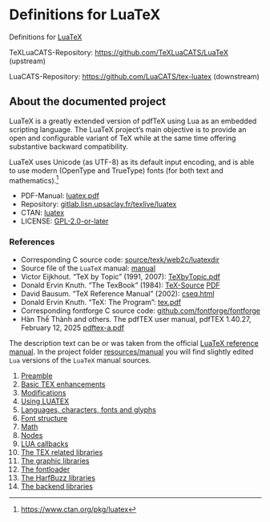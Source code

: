 # Definitions for LuaTeX

Definitions for [LuaTeX](https://www.luatex.org)

TeXLuaCATS-Repository: https://github.com/TeXLuaCATS/LuaTeX (upstream)

LuaCATS-Repository: https://github.com/LuaCATS/tex-luatex (downstream)

## About the documented project

LuaTeX is a greatly extended version of pdfTeX using Lua as an embedded
scripting language. The LuaTeX project’s main objective is to provide an
open and configurable variant of TeX while at the same time offering
substantive backward compatibility.

LuaTeX uses Unicode (as UTF-8) as its default input encoding, and is
able to use modern (OpenType and TrueType) fonts (for both text and
mathematics).[^ctan]

[^ctan]: https://www.ctan.org/pkg/luatex

* PDF-Manual: [luatex.pdf](http://mirrors.ctan.org/systems/doc/luatex/luatex.pdf)
* Repository: [gitlab.lisn.upsaclay.fr/texlive/luatex](https://gitlab.lisn.upsaclay.fr/texlive/luatex/)
* CTAN: [luatex](https://www.ctan.org/pkg/luatex)
* LICENSE: [GPL-2.0-or-later](https://gitlab.lisn.upsaclay.fr/texlive/luatex/-/blob/master/COPYING)

### References

* Corresponding C source code: [source/texk/web2c/luatexdir](https://gitlab.lisn.upsaclay.fr/texlive/luatex/-/tree/master/source/texk/web2c/luatexdir)
* Source file of the `LuaTeX` manual: [manual](https://gitlab.lisn.upsaclay.fr/texlive/luatex/-/tree/master/manual)
* Victor Eijkhout. “TeX by Topic” (1991, 2007): [TeXbyTopic.pdf](http://mirrors.ctan.org/info/texbytopic/TeXbyTopic.pdf)
* Donald Ervin Knuth. “The TexBook” (1984): [TeX-Source](https://ctan.org/tex-archive/systems/knuth/dist/tex/texbook.tex) [PDF](https://visualmatheditor.equatheque.net/doc/texbook.pdf)
* David Bausum. “TeX Reference Manual” (2002): [cseq.html](https://www.tug.org/utilities/plain/cseq.html)
* Donald Ervin Knuth. “TeX: The Program”: [tex.pdf](https://mirrors.ctan.org/info/knuth-pdf/tex/tex.pdf)
* Corresponding fontforge C source code: [github.com/fontforge/fontforge](https://github.com/fontforge/fontforge)
* Hàn Thế  Thành and others. The pdfTEX user manual, pdfTEX 1.40.27, February 12, 2025 [pdftex-a.pdf](http://mirrors.ctan.org/systems/doc/pdftex/manual/pdftex-a.pdf)

The description text can be or was taken from the official [LuaTeX
reference manual](https://gitlab.lisn.upsaclay.fr/texlive/luatex/-/tree/master/manual).
In the project folder
[resources/manual](https://github.com/TeXLuaCATS/LuaTeX/blob/main/resources/manual)
you will find slightly edited `Lua` versions of the `LuaTeX` manual
sources.

1.  [Preamble](https://github.com/TeXLuaCATS/LuaTeX/blob/main/resources/manual/01_preamble.tex.lua)
2.  [Basic TEX enhancements](https://github.com/TeXLuaCATS/LuaTeX/blob/main/resources/manual/02_enhancements.tex.lua)
3.  [Modifications](https://github.com/TeXLuaCATS/LuaTeX/blob/main/resources/manual/03_modifications.tex.lua)
4.  [Using LUATEX](https://github.com/TeXLuaCATS/LuaTeX/blob/main/resources/manual/04_lua.tex.lua)
5.  [Languages, characters, fonts and glyphs](https://github.com/TeXLuaCATS/LuaTeX/blob/main/resources/manual/05_languages.tex.lua)
6.  [Font structure](https://github.com/TeXLuaCATS/LuaTeX/blob/main/resources/manual/06_fonts.tex.lua)
7.  [Math](https://github.com/TeXLuaCATS/LuaTeX/blob/main/resources/manual/07_math.tex.lua)
8.  [Nodes](https://github.com/TeXLuaCATS/LuaTeX/blob/main/resources/manual/08_nodes.tex.lua)
9.  [LUA callbacks](https://github.com/TeXLuaCATS/LuaTeX/blob/main/resources/manual/09_callbacks.tex.lua)
10. [The TEX related libraries](https://github.com/TeXLuaCATS/LuaTeX/blob/main/resources/manual/10_tex.tex.lua)
11. [The graphic libraries](https://github.com/TeXLuaCATS/LuaTeX/blob/main/resources/manual/11_graphics.tex.lua)
12. [The fontloader](https://github.com/TeXLuaCATS/LuaTeX/blob/main/resources/manual/12_fontloader.tex.lua)
13. [The HarfBuzz libraries](https://github.com/TeXLuaCATS/LuaTeX/blob/main/resources/manual/13_harfbuzz.tex.lua)
14. [The backend libraries](https://github.com/TeXLuaCATS/LuaTeX/blob/main/resources/manual/14_backend.tex.lua)
